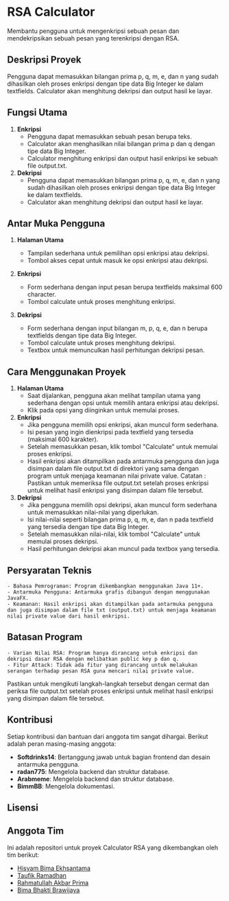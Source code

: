 # RSA Calculator
Membantu pengguna untuk mengenkripsi sebuah pesan dan mendekripsikan sebuah pesan yang terenkripsi dengan RSA.

## Deskripsi Proyek
Pengguna dapat memasukkan bilangan prima p, q, m, e, dan n yang sudah dihasilkan oleh proses enkripsi dengan tipe data Big Integer ke dalam textfields. Calculator akan menghitung dekripsi dan output hasil ke layar.

## Fungsi Utama
1. **Enkripsi**
    - Pengguna dapat memasukkan sebuah pesan berupa teks.
    - Calculator akan menghasilkan nilai bilangan prima p dan q dengan tipe data Big Integer.
    - Calculator menghitung enkripsi dan output hasil enkripsi ke sebuah file output.txt.
2. **Dekripsi**
    - Pengguna dapat memasukkan bilangan prima p, q, m, e, dan n yang sudah dihasilkan oleh proses enkripsi dengan tipe data Big Integer ke dalam textfields.
    - Calculator akan menghitung dekripsi dan output hasil ke layar.

## Antar Muka Pengguna
1. **Halaman Utama**
    - Tampilan sederhana untuk pemilihan opsi enkripsi atau dekripsi.
    - Tombol akses cepat untuk masuk ke opsi enkripsi atau dekripsi.

2. **Enkripsi**
    - Form sederhana dengan input pesan berupa textfields maksimal 600 character. 
    - Tombol calculate untuk proses menghitung enkripsi. 

3. **Dekripsi**
    - Form sederhana dengan input bilangan m, p, q, e, dan n berupa textfields dengan tipe data 
    Big Integer.
    - Tombol calculate untuk proses menghitung dekripsi.
    - Textbox untuk memunculkan hasil perhitungan dekripsi pesan.

## Cara Menggunakan Proyek
1. **Halaman Utama**
    - Saat dijalankan, pengguna akan melihat tampilan utama yang sederhana dengan opsi untuk memilih antara enkripsi atau dekripsi.
    - Klik pada opsi yang diinginkan untuk memulai proses.
2. **Enkripsi**
    - Jika pengguna memilih opsi enkripsi, akan muncul form sederhana.
    - Isi pesan yang ingin dienkripsi pada textfield yang tersedia (maksimal 600 karakter).
    - Setelah memasukkan pesan, klik tombol "Calculate" untuk memulai proses enkripsi.
    - Hasil enkripsi akan ditampilkan pada antarmuka pengguna dan juga disimpan dalam file output.txt di direktori yang sama dengan program untuk menjaga keamanan nilai private value.
    Catatan : Pastikan untuk memeriksa file output.txt setelah proses enkripsi untuk melihat hasil enkripsi yang disimpan dalam file tersebut.
3. **Dekripsi**
    - Jika pengguna memilih opsi dekripsi, akan muncul form sederhana untuk memasukkan nilai-nilai yang diperlukan.
    - Isi nilai-nilai seperti bilangan prima p, q, m, e, dan n pada textfield yang tersedia dengan tipe data Big Integer.
    - Setelah memasukkan nilai-nilai, klik tombol "Calculate" untuk memulai proses dekripsi.
    - Hasil perhitungan dekripsi akan muncul pada textbox yang tersedia.

## Persyaratan Teknis
    - Bahasa Pemrograman: Program dikembangkan menggunakan Java 11+.
    - Antarmuka Pengguna: Antarmuka grafis dibangun dengan menggunakan JavaFX.
    - Keamanan: Hasil enkripsi akan ditampilkan pada antarmuka pengguna dan juga disimpan dalam file txt (output.txt) untuk menjaga keamanan nilai private value dari hasil enkripsi.

## Batasan Program
    - Varian Nilai RSA: Program hanya dirancang untuk enkripsi dan dekripsi dasar RSA dengan melibatkan public key p dan q.
    - Fitur Attack: Tidak ada fitur yang dirancang untuk melakukan serangan terhadap pesan RSA guna mencari nilai private value.

Pastikan untuk mengikuti langkah-langkah tersebut dengan cermat dan periksa file output.txt setelah proses enkripsi untuk melihat hasil enkripsi yang disimpan dalam file tersebut.

## Kontribusi

Setiap kontribusi dan bantuan dari anggota tim sangat dihargai. Berikut adalah peran masing-masing anggota:

- **Softdrinks14**: Bertanggung jawab untuk bagian frontend dan desain antarmuka pengguna.
- **radan775**: Mengelola backend dan struktur database.
- **Arabmeme**: Mengelola backend dan struktur database.
- **BimmBB**: Mengelola dokumentasi. 

## Lisensi



## Anggota Tim
Ini adalah repositori untuk proyek Calculator RSA yang dikembangkan oleh tim berikut:

- [Hisyam Bima Ekhsantama](https://github.com/Softdrinks14)
- [Taufik Ramadhan](https://github.com/radan775)
- [Rahmatullah Akbar Prima](https://github.com/Arabmeme)
- [Bima Bhakti Brawijaya](https://github.com/BimmBB)
